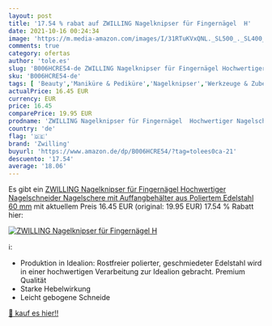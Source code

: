 ```yaml
---
layout: post
title: '17.54 % rabat auf ZWILLING Nagelknipser für Fingernägel  H'
date: 2021-10-16 00:24:34
image: 'https://m.media-amazon.com/images/I/31RTuKVxQNL._SL500_._SL400_.jpg'
comments: true
category: ofertas
author: 'tole.es'
slug: 'B006HCRE54-de ZWILLING Nagelknipser für Fingernägel Hochwertiger...'
sku: 'B006HCRE54-de'
tags: [ 'Beauty','Maniküre & Pediküre','Nagelknipser','Werkzeuge & Zubehör','zwilling', ]
actualPrice: 16.45 EUR
currency: EUR
price: 16.45
comparePrice: 19.95 EUR
prodname: 'ZWILLING Nagelknipser für Fingernägel  Hochwertiger Nagelschneider Nagelschere mit Auffangbehälter aus Poliertem Edelstahl  60 mm'
country: 'de'
flag: '🇩🇪'
brand: 'Zwilling'
buyurl: 'https://www.amazon.de/dp/B006HCRE54/?tag=tolees0ca-21'
descuento: '17.54'
average: '18.06'
---
```


Es gibt ein [ZWILLING Nagelknipser für Fingernägel  Hochwertiger Nagelschneider Nagelschere mit Auffangbehälter aus Poliertem Edelstahl  60 mm](https://www.amazon.de/dp/B006HCRE54/?tag=tolees0ca-21) mit aktuellem Preis 16.45 EUR (original: 19.95 EUR) 17.54 % Rabatt hier:

[![ZWILLING Nagelknipser für Fingernägel  H](https://m.media-amazon.com/images/I/31RTuKVxQNL._SL500_._SL400_.jpg)](https://www.amazon.de/dp/B006HCRE54/?tag=tolees0ca-21)

ℹ️:

- Produktion in Idealion: Rostfreier polierter, geschmiedeter Edelstahl wird in einer hochwertigen Verarbeitung zur Idealion gebracht. Premium Qualität
- Starke Hebelwirkung
- Leicht gebogene Schneide

[🛒 kauf es hier!!](https://www.amazon.de/dp/B006HCRE54/?tag=tolees0ca-21)
